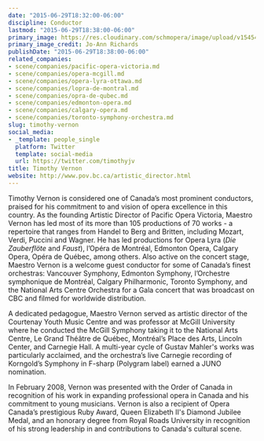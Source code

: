 ```yaml
---
date: "2015-06-29T18:32:00-06:00"
discipline: Conductor
lastmod: "2015-06-29T18:38:00-06:00"
primary_image: https://res.cloudinary.com/schmopera/image/upload/v1545409169/media/webhook-uploads/1435624309187/Vernon-col-photo-by-Jo-Ann-Richards.jpg.jpg
primary_image_credit: Jo-Ann Richards
publishDate: "2015-06-29T18:38:00-06:00"
related_companies:
- scene/companies/pacific-opera-victoria.md
- scene/companies/opera-mcgill.md
- scene/companies/opera-lyra-ottawa.md
- scene/companies/lopra-de-montral.md
- scene/companies/opra-de-qubec.md
- scene/companies/edmonton-opera.md
- scene/companies/calgary-opera.md
- scene/companies/toronto-symphony-orchestra.md
slug: timothy-vernon
social_media:
- _template: people_single
  platform: Twitter
  template: social-media
  url: https://twitter.com/timothyjv
title: Timothy Vernon
website: http://www.pov.bc.ca/artistic_director.html
---
```


Timothy Vernon is considered one of Canada’s most prominent conductors, praised for his commitment to and vision of opera excellence in this country. As the founding Artistic Director of Pacific Opera Victoria, Maestro Vernon has led most of its more than 105 productions of 70 works - a repertoire that ranges from Handel to Berg and Britten, including Mozart, Verdi, Puccini and Wagner. He has led productions for Opera Lyra (*Die Zauberflöte* and *Faust*), l’Opéra de Montréal, Edmonton Opera, Calgary Opera, Opéra de Québec, among others. Also active on the concert stage, Maestro Vernon is a welcome guest conductor for some of Canada’s finest orchestras:  Vancouver Symphony, Edmonton Symphony, l’Orchestre symphonique de Montréal, Calgary Philharmonic, Toronto Symphony, and the National Arts Centre Orchestra for a Gala concert that was broadcast on CBC and filmed for worldwide distribution.

A dedicated pedagogue, Maestro Vernon served as artistic director of the Courtenay Youth Music Centre and was professor at McGill University where he conducted the McGill Symphony taking it to the National Arts Centre, Le Grand Théâtre de Québec, Montréal’s Place des Arts, Lincoln Center, and Carnegie Hall. A multi-year cycle of Gustav Mahler's works was particularly acclaimed, and the orchestra’s live Carnegie recording of Korngold’s Symphony in F-sharp (Polygram label) earned a JUNO nomination.

In February 2008, Vernon was presented with the Order of Canada in recognition of his work in expanding professional opera in Canada and his commitment to young musicians. Vernon is also a recipient of Opera Canada’s prestigious Ruby Award, Queen Elizabeth II's Diamond Jubilee Medal, and an honorary degree from Royal Roads University in recognition of his strong leadership in and contributions to Canada's cultural scene.
